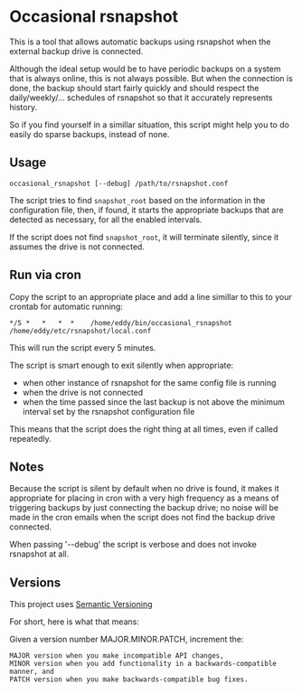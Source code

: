 Occasional rsnapshot
====================

This is a tool that allows automatic backups using rsnapshot
when the external backup drive is connected.

Although the ideal setup would be to have periodic backups on
a system that is always online, this is not always possible.
But when the connection is done, the backup should start fairly
quickly and should respect the daily/weekly/... schedules of
rsnapshot so that it accurately represents history.

So if you find yourself in a simillar situation, this script
might help you to do easily do sparse backups, instead of none.


Usage
-----

    occasional_rsnapshot [--debug] /path/to/rsnapshot.conf

The script tries to find `snapshot_root` based on the
information in the configuration file, then, if found, it
starts the appropriate backups that are detected as
necessary, for all the enabled intervals.

If the script does not find `snapshot_root`, it will
terminate silently, since it assumes the drive is not
connected.

Run via cron
------------

Copy the script to an appropriate place and add a line
simillar to this to your crontab for automatic running:

    */5 *   *   *  *    /home/eddy/bin/occasional_rsnapshot /home/eddy/etc/rsnapshot/local.conf

This will run the script every 5 minutes.

The script is smart enough to exit silently when appropriate:
 * when other instance of rsnapshot for the same config file
   is running
 * when the drive is not connected
 * when the time passed since the last backup is not above
   the minimum interval set by the rsnapshot configuration
   file

This means that the script does the right thing at all times,
even if called repeatedly.

Notes
-----

Because the script is silent by default when no drive is
found, it makes it appropriate for placing in cron with a
very high frequency as a means of triggering backups by just
connecting the backup drive; no noise will be made in the
cron emails when the script does not find the backup drive
connected.

When passing '--debug' the script is verbose and does not
invoke rsnapshot at all.

Versions
--------
This project uses [Semantic Versioning](http://semver.org/)

For short, here is what that means:

Given a version number MAJOR.MINOR.PATCH, increment the:

    MAJOR version when you make incompatible API changes,
    MINOR version when you add functionality in a backwards-compatible manner, and
    PATCH version when you make backwards-compatible bug fixes.

